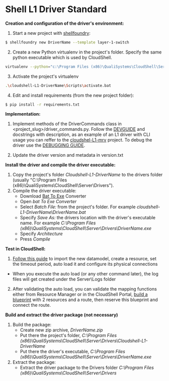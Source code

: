 # Shell L1 Driver Standard

**Creation and configuration of the driver's environment:**

1. Start a new project with [shellfoundry](https://github.com/QualiSystems/shellfoundry):
```bash
$ shellfoundry new DriverName --template layer-1-switch
```
2. Create a new Python virtualenv in the project's folder. Specify the same python executable which is used by CloudShell.
```bash
virtualenv --python="c:\Program Files (x86)\QualiSystems\CloudShell\Server\python\2.7.10\python.exe" --always-copy .\cloudshell-L1-DriverName
```
3. Activate the project's virtualenv
```bash
.\cloudshell-L1-DriverName\Scripts\activate.bat
```
4. Edit and install requirements (from the new project folder):
```bash
$ pip install -r requirements.txt

```
**Implementation:**

1. Implement methods of the DriverCommands class in <project_slug>/driver_commands.py. Follow the [DEVGUIDE](https://github.com/QualiSystems/shell-L1-standard/blob/dev/DEVGUIDE.md) and docstrings with description, as an example of an L1 driver with CLI usage you can reffer to the [cloudshel-L1-mrv](https://github.com/QualiSystems/cloudshell-L1-mrv) project.
To debug the driver use the [DEBUGGING GUIDE](https://github.com/QualiSystems/shell-L1-template/blob/run_driver_without_pyinstaller/DEBUGGING.md).

2. Update the driver version and metadata in version.txt


**Install the driver and compile the driver executable:**
1. Copy the project's folder *Cloudshell-L1-DriverName* to the drivers folder (usually "C:\\Program Files (x86)\\QualiSystems\\CloudShell\\Server\\Drivers").
2. Compile the driver executable:
    * Download [Bat To Exe](http://www.f2ko.de/en/b2e.php) Converter
    * Open *bat To Exe Converter*
    * Select *Batch File:* from the project's folder. For example *cloudshell-L1-DriverName\\DriverName.bat*
    * Specify *Save As:* the drivers location with the driver's executable name. For example *C:\\Program Files (x86)\\QualiSystems\\CloudShell\\Server\\Drivers\\DriverName.exe*
    * Specify *Architecture*
    * Press *Compile*

**Test in CloudShell:**
1. [Follow this guide](http://help.quali.com/Online%20Help/8.1.0.4291/Portal/Content/Admn/Cnct-Ctrl-L1-Swch.htm) to import the new datamodel, create a resource, set the timeout period, auto load it and configure its physical connections
  * When you execute the auto load (or any other command later), the log files will get created under the Server\\Logs folder
2. After validating the auto load, you can validate the mapping functions either from Resource Manager or in the CloudShell Portal, [build a blueprint](http://help.quali.com/Online%20Help/8.1.0.4291/Portal/Content/CSP/LAB-MNG/Rsc-Cnct/Phys-Ntwrk-Crt.htm) with 2 resources and a route, then reserve this blueprint and connect the route.


**Build and extract the driver package (not necessary)**
1. Build the package:
    * Create new zip archive, *DriverName.zip*
    * Put there the project's folder, *C:\\Program Files (x86)\\QualiSystems\\CloudShell\\Server\\Drivers\\Cloudshell-L1-DriverName*
    * Put there the driver's executable, *C:\\Program Files (x86)\\QualiSystems\\CloudShell\\Server\\Drivers\\DriverName.exe*
2. Extract the package:
    * Extract the driver package to the Drivers folder *C:\\Program Files (x86)\\QualiSystems\\CloudShell\\Server\\Drivers*

